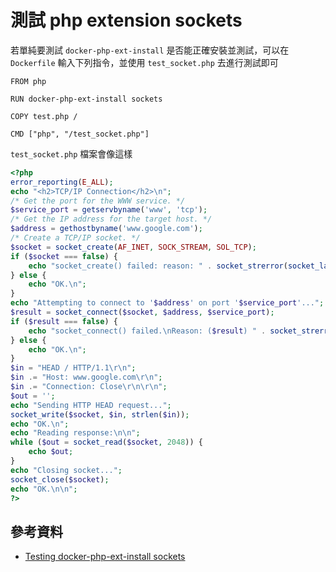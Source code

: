 # 測試 php extension sockets

若單純要測試 `docker-php-ext-install` 是否能正確安裝並測試，可以在 `Dockerfile` 輸入下列指令，並使用 `test_socket.php` 去進行測試即可

```
FROM php

RUN docker-php-ext-install sockets

COPY test.php /

CMD ["php", "/test_socket.php"]
```

`test_socket.php` 檔案會像這樣

```php
<?php
error_reporting(E_ALL);
echo "<h2>TCP/IP Connection</h2>\n";
/* Get the port for the WWW service. */
$service_port = getservbyname('www', 'tcp');
/* Get the IP address for the target host. */
$address = gethostbyname('www.google.com');
/* Create a TCP/IP socket. */
$socket = socket_create(AF_INET, SOCK_STREAM, SOL_TCP);
if ($socket === false) {
    echo "socket_create() failed: reason: " . socket_strerror(socket_last_error()) . "\n";
} else {
    echo "OK.\n";
}
echo "Attempting to connect to '$address' on port '$service_port'...";
$result = socket_connect($socket, $address, $service_port);
if ($result === false) {
    echo "socket_connect() failed.\nReason: ($result) " . socket_strerror(socket_last_error($socket)) . "\n";
} else {
    echo "OK.\n";
}
$in = "HEAD / HTTP/1.1\r\n";
$in .= "Host: www.google.com\r\n";
$in .= "Connection: Close\r\n\r\n";
$out = '';
echo "Sending HTTP HEAD request...";
socket_write($socket, $in, strlen($in));
echo "OK.\n";
echo "Reading response:\n\n";
while ($out = socket_read($socket, 2048)) {
    echo $out;
}
echo "Closing socket...";
socket_close($socket);
echo "OK.\n\n";
?>
```

## 參考資料
* [Testing docker-php-ext-install sockets](https://gist.github.com/md5/f0ca3ba1c2b0f04785fb)
